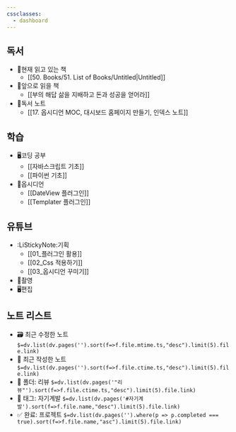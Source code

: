 ```yaml
---
cssclasses:
  - dashboard
---
```



## 독서
- 📗현재 읽고 있는 책
	- [[50. Books/51. List of Books/Untitled|Untitled]]
- 📕앞으로 읽을 책
	- [[부의 해답 삶을 지배하고 돈과 성공을 얻어라]]
- 📘독서 노트
	- [[17. 옵시디언 MOC, 대시보드 홈페이지 만들기, 인덱스 노트]]

## 학습
- 🖥코딩 공부
	- [[자바스크립트 기초]]
	- [[파이썬 기초]]
- 💜옵시디언
	- [[DateView 플러그인]]
	- [[Templater 플러그인]]

## 유튜브
- :LiStickyNote:기획
	- [[01_플러그인 활용]]
	- [[02_Css 적용하기]]
	- [[03_옵시디언 꾸미기]]
- 🎥촬영
- 🖥편집

## 노트 리스트
- 🗃 최근 수정한 노트
`$=dv.list(dv.pages('').sort(f=>f.file.mtime.ts,"desc").limit(5).file.link)`
- 📝 최근 작성한 노트
`$=dv.list(dv.pages('').sort(f=>f.file.ctime.ts,"desc").limit(5).file.link)`
- 📁 폴더: 리뷰
  `$=dv.list(dv.pages('"리뷰"').sort(f=>f.file.ctime.ts,"desc").limit(5).file.link)`
- 📑 태그: 자기계발
  `$=dv.list(dv.pages('#자기계발').sort(f=>f.file.name,"desc").limit(5).file.link)`
- ✅ 완료: 프로젝트
  `$=dv.list(dv.pages('').where(p => p.completed === true).sort(f=>f.file.name,"asc").limit(5).file.link)`